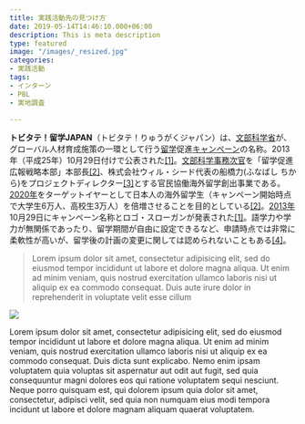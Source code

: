 ```yaml
---
title: 実践活動先の見つけ方
date: 2019-05-14T14:46:10.000+06:00
description: This is meta description
type: featured
image: "/images/_resized.jpg"
categories:
- 実践活動
tags:
- インターン
- PBL
- 実地調査

---
```

**トビタテ！留学JAPAN**（トビタテ！りゅうがくジャパン）は、[文部科学省](https://ja.wikipedia.org/wiki/%E6%96%87%E9%83%A8%E7%A7%91%E5%AD%A6%E7%9C%81 "文部科学省")が、グローバル人材育成施策の一環として行う[留学](https://ja.wikipedia.org/wiki/%E7%95%99%E5%AD%A6 "留学")促進[キャンペーン](https://ja.wikipedia.org/wiki/%E3%82%AD%E3%83%A3%E3%83%B3%E3%83%9A%E3%83%BC%E3%83%B3 "キャンペーン")の名称。2013年（平成25年）10月29日付けで公表された[\[1\]](https://ja.wikipedia.org/wiki/%E3%83%88%E3%83%93%E3%82%BF%E3%83%86!%E7%95%99%E5%AD%A6JAPAN#cite_note-tobi-1)。[文部科学事務次官](https://ja.wikipedia.org/wiki/%E6%96%87%E9%83%A8%E7%A7%91%E5%AD%A6%E4%BA%8B%E5%8B%99%E6%AC%A1%E5%AE%98 "文部科学事務次官")を「留学促進広報戦略本部」本部長[\[2\]](https://ja.wikipedia.org/wiki/%E3%83%88%E3%83%93%E3%82%BF%E3%83%86!%E7%95%99%E5%AD%A6JAPAN#cite_note-about-2)、株式会社ウィル・シード代表の船橋力(ふなばし ちから)をプロジェクトディレクター[\[3\]](https://ja.wikipedia.org/wiki/%E3%83%88%E3%83%93%E3%82%BF%E3%83%86!%E7%95%99%E5%AD%A6JAPAN#cite_note-3)とする官民協働海外留学創出事業である。[2020年](https://ja.wikipedia.org/wiki/2020%E5%B9%B4 "2020年")をターゲットイヤーとして日本人の海外留学生（キャンペーン開始時点で大学生6万人、高校生3万人）を倍増させることを目的としている[\[2\]](https://ja.wikipedia.org/wiki/%E3%83%88%E3%83%93%E3%82%BF%E3%83%86!%E7%95%99%E5%AD%A6JAPAN#cite_note-about-2)。[2013年](https://ja.wikipedia.org/wiki/2013%E5%B9%B4 "2013年")10月29日にキャンペーン名称とロゴ・スローガンが発表された[\[1\]](https://ja.wikipedia.org/wiki/%E3%83%88%E3%83%93%E3%82%BF%E3%83%86!%E7%95%99%E5%AD%A6JAPAN#cite_note-tobi-1)。語学力や学力が無関係であったり、留学期間が自由に設定できるなど、申請時点では非常に柔軟性が高いが、留学後の計画の変更に関しては認められないこともある[\[4\]](https://ja.wikipedia.org/wiki/%E3%83%88%E3%83%93%E3%82%BF%E3%83%86!%E7%95%99%E5%AD%A6JAPAN#cite_note-4)。

> Lorem ipsum dolor sit amet, consectetur adipisicing elit, sed do eiusmod tempor incididunt ut
> labore et dolore magna aliqua. Ut enim ad minim veniam, quis nostrud exercitation ullamco laboris nisi ut
> aliquip ex ea commodo consequat. Duis aute irure dolor in reprehenderit in voluptate velit esse cillum

![](../images/post-img.jpg)

Lorem ipsum dolor sit amet, consectetur adipisicing elit, sed do eiusmod tempor incididunt ut labore et
dolore magna aliqua. Ut enim ad minim veniam, quis nostrud exercitation ullamco laboris nisi ut aliquip ex
ea commodo consequat. Duis
dicta sunt explicabo. Nemo enim ipsam voluptatem quia voluptas sit aspernatur aut odit aut fugit, sed quia
consequuntur magni dolores eos qui ratione voluptatem sequi nesciunt. Neque porro quisquam est, qui dolorem
ipsum quia dolor sit amet, consectetur, adipisci velit, sed quia non numquam eius modi tempora incidunt ut
labore et dolore magnam aliquam quaerat voluptatem.